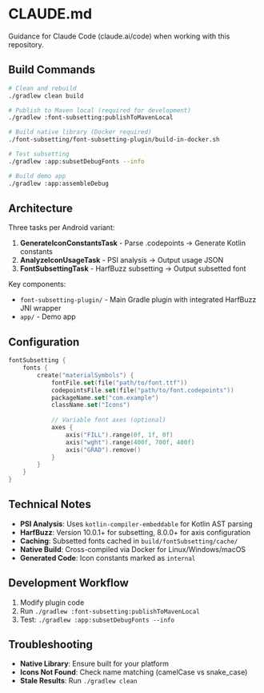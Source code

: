 # CLAUDE.md

Guidance for Claude Code (claude.ai/code) when working with this repository.

## Build Commands

```bash
# Clean and rebuild
./gradlew clean build

# Publish to Maven local (required for development)
./gradlew :font-subsetting:publishToMavenLocal

# Build native library (Docker required)
./font-subsetting/font-subsetting-plugin/build-in-docker.sh

# Test subsetting
./gradlew :app:subsetDebugFonts --info

# Build demo app
./gradlew :app:assembleDebug
```

## Architecture

Three tasks per Android variant:
1. **GenerateIconConstantsTask** - Parse .codepoints → Generate Kotlin constants
2. **AnalyzeIconUsageTask** - PSI analysis → Output usage JSON  
3. **FontSubsettingTask** - HarfBuzz subsetting → Output subsetted font

Key components:
- `font-subsetting-plugin/` - Main Gradle plugin with integrated HarfBuzz JNI wrapper
- `app/` - Demo app

## Configuration

```kotlin
fontSubsetting {
    fonts {
        create("materialSymbols") {
            fontFile.set(file("path/to/font.ttf"))
            codepointsFile.set(file("path/to/font.codepoints"))
            packageName.set("com.example")
            className.set("Icons")
            
            // Variable font axes (optional)
            axes {
                axis("FILL").range(0f, 1f, 0f)
                axis("wght").range(400f, 700f, 400f)
                axis("GRAD").remove()
            }
        }
    }
}
```

## Technical Notes

- **PSI Analysis**: Uses `kotlin-compiler-embeddable` for Kotlin AST parsing
- **HarfBuzz**: Version 10.0.1+ for subsetting, 8.0.0+ for axis configuration
- **Caching**: Subsetted fonts cached in `build/fontSubsetting/cache/`
- **Native Build**: Cross-compiled via Docker for Linux/Windows/macOS
- **Generated Code**: Icon constants marked as `internal`

## Development Workflow

1. Modify plugin code
2. Run `./gradlew :font-subsetting:publishToMavenLocal`
3. Test: `./gradlew :app:subsetDebugFonts --info`

## Troubleshooting

- **Native Library**: Ensure built for your platform
- **Icons Not Found**: Check name matching (camelCase vs snake_case)
- **Stale Results**: Run `./gradlew clean`